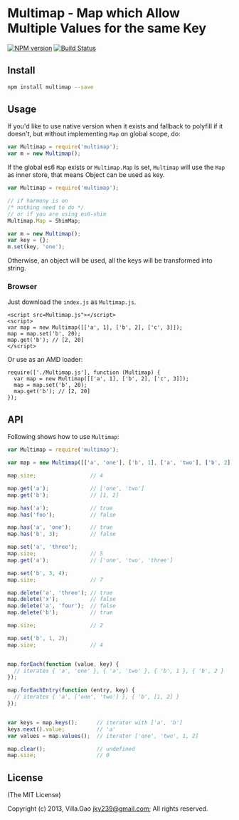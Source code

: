# Multimap - Map which Allow Multiple Values for the same Key

[![NPM version](https://badge.fury.io/js/multimap.svg)](http://badge.fury.io/js/multimap)
[![Build Status](https://travis-ci.org/villadora/multi-map.png?branch=master)](https://travis-ci.org/villadora/multi-map)

## Install

```bash
npm install multimap --save
```

## Usage


If you'd like to use native version when it exists and fallback to polyfill if it doesn't, but without implementing `Map` on global scope, do:

```javascript
var Multimap = require('multimap');
var m = new Multimap();
```

If the global es6 `Map` exists or `Multimap.Map` is set, `Multimap` will use the `Map` as inner store, that means Object can be used as key. 

```javascript
var Multimap = require('multimap');

// if harmony is on
/* nothing need to do */
// or if you are using es6-shim
Multimap.Map = ShimMap;

var m = new Multimap();
var key = {};
m.set(key, 'one');

```

Otherwise, an object will be used, all the keys will be transformed into string.


### Browser

Just download the `index.js` as `Multimap.js`.

```
<script src=Multimap.js"></script>
<script>
var map = new Multimap([['a', 1], ['b', 2], ['c', 3]]);
map = map.set('b', 20);
map.get('b'); // [2, 20]
</script>
```

Or use as an AMD loader:

```
require(['./Multimap.js'], function (Multimap) {
  var map = new Multimap([['a', 1], ['b', 2], ['c', 3]]);
  map = map.set('b', 20);
  map.get('b'); // [2, 20]
});
```


## API

Following shows how to use `Multimap`:

```javascript
var Multimap = require('multimap');

var map = new Multimap([['a', 'one'], ['b', 1], ['a', 'two'], ['b', 2]]);

map.size;                 // 4

map.get('a');             // ['one', 'two']
map.get('b');             // [1, 2]

map.has('a');             // true
map.has('foo');           // false

map.has('a', 'one');      // true
map.has('b', 3);          // false

map.set('a', 'three');
map.size;                 // 5
map.get('a');             // ['one', 'two', 'three']

map.set('b', 3, 4);
map.size;                 // 7

map.delete('a', 'three'); // true
map.delete('x');          // false
map.delete('a', 'four');  // false
map.delete('b');          // true

map.size;                 // 2

map.set('b', 1, 2);
map.size;                 // 4


map.forEach(function (value, key) {
  // iterates { 'a', 'one' }, { 'a', 'two' }, { 'b', 1 }, { 'b', 2 } 
});

map.forEachEntry(function (entry, key) {
  // iterates { 'a', ['one', 'two'] }, { 'b', [1, 2] } 
});


var keys = map.keys();      // iterator with ['a', 'b']
keys.next().value;          // 'a'
var values = map.values();  // iterator ['one', 'two', 1, 2]

map.clear();                // undefined
map.size;                   // 0
```


## License

(The MIT License)

Copyright (c) 2013, Villa.Gao <jky239@gmail.com>;
All rights reserved.
